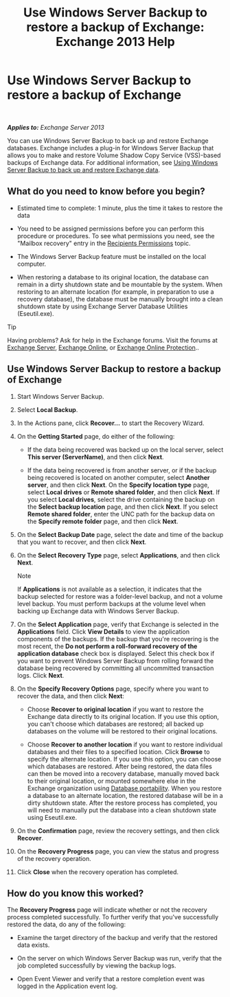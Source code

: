 ﻿---
title: 'Use Windows Server Backup to restore a backup of Exchange: Exchange 2013 Help'
TOCTitle: Use Windows Server Backup to restore a backup of Exchange
ms:assetid: 2d0f31dc-eb32-451a-8852-591269026506
ms:mtpsurl: https://technet.microsoft.com/en-us/library/Dd876864(v=EXCHG.150)
ms:contentKeyID: 48384931
ms.date: 12/09/2016
mtps_version: v=EXCHG.150
---

# Use Windows Server Backup to restore a backup of Exchange

 

_**Applies to:** Exchange Server 2013_


You can use Windows Server Backup to back up and restore Exchange databases. Exchange includes a plug-in for Windows Server Backup that allows you to make and restore Volume Shadow Copy Service (VSS)-based backups of Exchange data. For additional information, see [Using Windows Server Backup to back up and restore Exchange data](using-windows-server-backup-to-back-up-and-restore-exchange-data-exchange-2013-help.md).

## What do you need to know before you begin?

  - Estimated time to complete: 1 minute, plus the time it takes to restore the data

  - You need to be assigned permissions before you can perform this procedure or procedures. To see what permissions you need, see the "Mailbox recovery" entry in the [Recipients Permissions](recipients-permissions-exchange-2013-help.md) topic.

  - The Windows Server Backup feature must be installed on the local computer.

  - When restoring a database to its original location, the database can remain in a dirty shutdown state and be mountable by the system. When restoring to an alternate location (for example, in preparation to use a recovery database), the database must be manually brought into a clean shutdown state by using Exchange Server Database Utilities (Eseutil.exe).


> [!TIP]
> Having problems? Ask for help in the Exchange forums. Visit the forums at <A href="https://go.microsoft.com/fwlink/p/?linkid=60612">Exchange Server</A>, <A href="https://go.microsoft.com/fwlink/p/?linkid=267542">Exchange Online</A>, or <A href="https://go.microsoft.com/fwlink/p/?linkid=285351">Exchange Online Protection</A>..



## Use Windows Server Backup to restore a backup of Exchange

1.  Start Windows Server Backup.

2.  Select **Local Backup**.

3.  In the Actions pane, click **Recover…** to start the Recovery Wizard.

4.  On the **Getting Started** page, do either of the following:
    
      - If the data being recovered was backed up on the local server, select **This server (ServerName)**, and then click **Next**.
    
      - If the data being recovered is from another server, or if the backup being recovered is located on another computer, select **Another server**, and then click **Next**. On the **Specify location type** page, select **Local drives** or **Remote shared folder**, and then click **Next**. If you select **Local drives**, select the drive containing the backup on the **Select backup location** page, and then click **Next**. If you select **Remote shared folder**, enter the UNC path for the backup data on the **Specify remote folder** page, and then click **Next**.

5.  On the **Select Backup Date** page, select the date and time of the backup that you want to recover, and then click **Next**.

6.  On the **Select Recovery Type** page, select **Applications**, and then click **Next**.
    

    > [!NOTE]
    > If <STRONG>Applications</STRONG> is not available as a selection, it indicates that the backup selected for restore was a folder-level backup, and not a volume level backup. You must perform backups at the volume level when backing up Exchange data with Windows Server Backup.



7.  On the **Select Application** page, verify that Exchange is selected in the **Applications** field. Click **View Details** to view the application components of the backups. If the backup that you're recovering is the most recent, the **Do not perform a roll-forward recovery of the application database** check box is displayed. Select this check box if you want to prevent Windows Server Backup from rolling forward the database being recovered by committing all uncommitted transaction logs. Click **Next**.

8.  On the **Specify Recovery Options** page, specify where you want to recover the data, and then click **Next**:
    
      - Choose **Recover to original location** if you want to restore the Exchange data directly to its original location. If you use this option, you can't choose which databases are restored; all backed up databases on the volume will be restored to their original locations.
    
      - Choose **Recover to another location** if you want to restore individual databases and their files to a specified location. Click **Browse** to specify the alternate location. If you use this option, you can choose which databases are restored. After being restored, the data files can then be moved into a recovery database, manually moved back to their original location, or mounted somewhere else in the Exchange organization using [Database portability](database-portability-exchange-2013-help.md). When you restore a database to an alternate location, the restored database will be in a dirty shutdown state. After the restore process has completed, you will need to manually put the database into a clean shutdown state using Eseutil.exe.

9.  On the **Confirmation** page, review the recovery settings, and then click **Recover**.

10. On the **Recovery Progress** page, you can view the status and progress of the recovery operation.

11. Click **Close** when the recovery operation has completed.

## How do you know this worked?

The **Recovery Progress** page will indicate whether or not the recovery process completed successfully. To further verify that you've successfully restored the data, do any of the following:

  - Examine the target directory of the backup and verify that the restored data exists.

  - On the server on which Windows Server Backup was run, verify that the job completed successfully by viewing the backup logs.

  - Open Event Viewer and verify that a restore completion event was logged in the Application event log.


